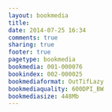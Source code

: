 ```yaml
---
layout: bookmedia
title:
date: 2014-07-25 16:34
comments: true
sharing: true
footer: true
pagetype: bookmedia 
bookmedia: 001-000076
bookindex: 002-000025
bookmediaformat: OutTifLazy
bookmediaquality: 600DPI_BW
bookmediasize: 448Mb
---
```


